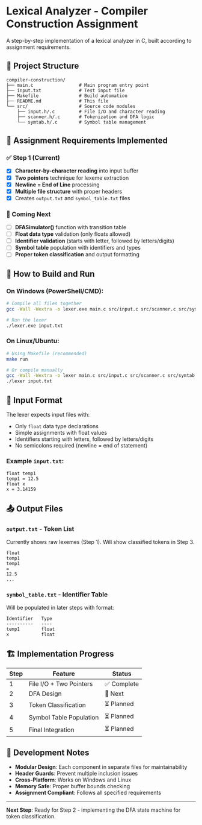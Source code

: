 # Lexical Analyzer - Compiler Construction Assignment

A step-by-step implementation of a lexical analyzer in C, built according to assignment requirements.

## 📁 Project Structure

```
compiler-construction/
├── main.c                 # Main program entry point
├── input.txt              # Test input file
├── Makefile               # Build automation
├── README.md              # This file
└── src/                   # Source code modules
    ├── input.h/.c         # File I/O and character reading
    ├── scanner.h/.c       # Tokenization and DFA logic
    └── symtab.h/.c        # Symbol table management
```

## 🎯 Assignment Requirements Implemented

### ✅ Step 1 (Current)
- [x] **Character-by-character reading** into input buffer
- [x] **Two pointers** technique for lexeme extraction  
- [x] **Newline = End of Line** processing
- [x] **Multiple file structure** with proper headers
- [x] Creates `output.txt` and `symbol_table.txt` files

### 🔄 Coming Next
- [ ] **DFASimulator()** function with transition table
- [ ] **Float data type** validation (only floats allowed)
- [ ] **Identifier validation** (starts with letter, followed by letters/digits)
- [ ] **Symbol table** population with identifiers and types
- [ ] **Proper token classification** and output formatting

## 🚀 How to Build and Run

### On Windows (PowerShell/CMD):
```bash
# Compile all files together
gcc -Wall -Wextra -o lexer.exe main.c src/input.c src/scanner.c src/symtab.c

# Run the lexer
./lexer.exe input.txt
```

### On Linux/Ubuntu:
```bash
# Using Makefile (recommended)
make run

# Or compile manually
gcc -Wall -Wextra -o lexer main.c src/input.c src/scanner.c src/symtab.c
./lexer input.txt
```

## 📝 Input Format

The lexer expects input files with:
- Only `float` data type declarations
- Simple assignments with float values
- Identifiers starting with letters, followed by letters/digits
- No semicolons required (newline = end of statement)

### Example `input.txt`:
```
float temp1
temp1 = 12.5
float x
x = 3.14159
```

## 📤 Output Files

### `output.txt` - Token List
Currently shows raw lexemes (Step 1). Will show classified tokens in Step 3.
```
float
temp1
temp1
=
12.5
...
```

### `symbol_table.txt` - Identifier Table
Will be populated in later steps with format:
```
Identifier   Type
----------   ----
temp1        float
x            float
```

## 🏗️ Implementation Progress

| Step | Feature | Status |
|------|---------|--------|
| 1 | File I/O + Two Pointers | ✅ Complete |
| 2 | DFA Design | 🔄 Next |
| 3 | Token Classification | ⏳ Planned |
| 4 | Symbol Table Population | ⏳ Planned |
| 5 | Final Integration | ⏳ Planned |

## 🔧 Development Notes

- **Modular Design**: Each component in separate files for maintainability
- **Header Guards**: Prevent multiple inclusion issues
- **Cross-Platform**: Works on Windows and Linux
- **Memory Safe**: Proper buffer bounds checking
- **Assignment Compliant**: Follows all specified requirements

---

**Next Step**: Ready for Step 2 - implementing the DFA state machine for token classification.
